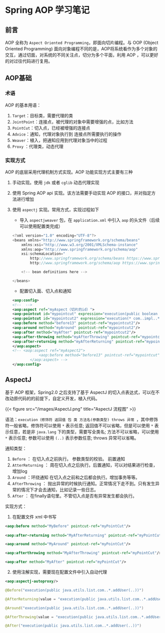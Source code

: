# Spring AOP 学习笔记


## 前言

AOP 全称为 `Aspect Oriented Programming`，即面向切片编程。与 OOP (Object Oriented Programming) 面向对象编程不同的是，AOP将系统看作为多个对象的交互，通过切面，对系统的不同关注点，切分为多个平面，利用 AOP ，可以更好的对过往代码进行复用。

## AOP基础

### 术语

AOP 的基本用语：

1. `Target`：目标类，需要代理的类
2. `JointPoint`：连接点，被代理的对象中需要增强的点，比如方法
3. `PointCut`：切入点，已经被增强的连接点
4. `Advice`：通知，代理对象执行到 连接点所需要执行的操作
5. `Weaver`：植入，把通知应用到代理对象当中的过程
6. `Proxy` ：代理类，动态代理

### 实现方式

AOP 的底层采用代理机制方式实现。AOP 功能实现方式主要有三种

1. 手动实现。使用 `jdk` 或者 `cglib` 动态代理实现

2. 使用 Spring AOP api 实现。该方法需要手动实现 AOP 的接口，并对指定方法进行增加

3. 使用 `aspectj` 实现。常用方式，实现过程如下

   - 导入 `aspectjweaver` 包，在 `application.xml` 中引入 `aop` 的头文件（后续可以使用配置类完成）

   ```java
   <?xml version="1.0" encoding="UTF-8"?>
   <beans xmlns="http://www.springframework.org/schema/beans"
       xmlns:xsi="http://www.w3.org/2001/XMLSchema-instance"
       xmlns:aop="http://www.springframework.org/schema/aop"
       xsi:schemaLocation="
           http://www.springframework.org/schema/beans https://www.springframework.org/schema/beans/spring-beans.xsd
           http://www.springframework.org/schema/aop https://www.springframework.org/schema/aop/spring-aop.xsd">
   
       <!-- bean definitions here -->
   
   </beans>
   ```

   - 配置切入面、切入点和通知

   ```xml
   <aop:config>
   <!--  -->
   <aop:aspect ref="myAspect（切片的id）">
   <aop:pointcut id="mypointcut" expression="execution(public boolean com.cskaoyan.dao.impl.UserServiceImpl.register(String,String))"/>
   <aop:pointcut id="mypointcut2" expression="execution(* com..impl..*(..))"/>
   <aop:before method="before13" pointcut-ref="mypointcut2"/>
   <aop:around method="myAround" pointcut-ref="mypointcut2"/>
   <aop:after method="myAfter" pointcut-ref="mypointcut2"/>
   <aop:after-throwing method="myAfterThrowing" pointcut-ref="mypointcut2" throwing="myThrowable"/>
   <aop:after-returning method="myAfterReturning" pointcut-ref="mypointcut2" returning="myReturnResult"/>
   </aop:aspect>
   <!-- <aop:aspect ref="myAspect2">
               <aop:before method="before13" pointcut-ref="mypointcut"/>
           </aop:aspect> -->
   </aop:config>
   ```

## AspectJ

基于 AOP 框架，Spring2.0 之后支持了基于 AspectJ 的切入点表达式，可以在不改动原代码的的前提下，自定义开发，植入代码。

{{< figure src="/images/AspectJ.png" title="AspectJ 流程图" >}}

语法：`execution（修饰符 返回值 包 类 方法名(参数类型) throws 异常 `，其中修饰符一般省略，修饰符可以使用 `*` 表示任意; 返回值不可以省略，但是可以使用 `*` 表示任意，若是非 `java.lang` 下的类型，需要写全类名; 方法不可以省略，可以使用 `*` 表示任意; 参数可以使用 `(..)` 表示参数任意; throws 异常可以省略。

通知类型：

1. `Before` ： 在切入点之前执行。 参数类型的校验。 前置通知
2. `AtterReturning` ： 周在切入点之后执行。后置通知，可以对结果进行检查，增加log
3. `Around` ：环绕通知 在切入点之前和之后都会执行。增加事务等等。
4. `AfterThrowing` ：  抛出异常的时候执行通知。正常情况下走不到。只有发生异常的情况下才会去通知，比如记录一些日志。
5. `After` ： 在finally语句里。不管切入点是否有异常发生都会执行。

实现方式：

1. 在配置文件 xml 中书写

```xml
<aop:before method="MyBefore" pointcut-ref="myPointCut"/>
    
<aop:after-returning method="MyAfterReturning" pointcut-ref="myPointCut"/>

<aop:around method="MyAround" pointcut-ref="myPointCut"/>

<aop:afterthrowing method="MyAfterThrowing" pointcut-ref="myPointCut"/>

<aop:after method="MyAfter" pointcut-ref="myPointCut"/>
```

2. 使用注解实现，需要现在配置文件中引入自动代理

```xml
<aop:aspectj-autoproxy/>
```

```java
@Before("execution(public java.utils.list.com..*.addUser(..))")

@AfterReturning(value = "execution(public java.utils.list.com..*.addUser(..))"", returning = "res)

@Around("execution(public java.utils.list.com..*.addUser(..))")

@AfterThrowing(value = "execution(public java.utils.list.com..*.addUser(..))", throwing = "exception")

@After("execution(public java.utils.list.com..*.addUser(..))")
```


